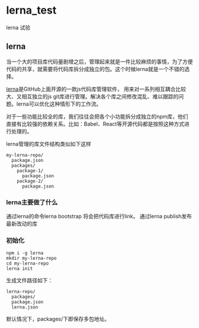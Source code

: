 # lerna_test

lerna 试验

## lerna

当一个大的项目库代码量剧增之后，管理起来就是一件比较麻烦的事情，为了方便代码的共享，就需要将代码库拆分成独立的包。这个时候lerna就是一个不错的选择。

[lerna](https://github.com/lerna/lerna)是GitHub上面开源的一款js代码库管理软件， 用来对一系列相互耦合比较大、又相互独立的js git库进行管理。解决各个库之间修改混乱、难以跟踪的问题。lerna可以优化这种情形下的工作流。

对于一些功能比较全的库，我们往往会把各个小功能拆分成独立的npm库，他们直接有比较强的依赖关系。比如：Babel、React等开源代码都是按照这种方式进行处理的。

lerna管理的库文件结构类似如下这样

``` doc
my-lerna-repo/
  package.json
  packages/
    package-1/
      package.json
    package-2/
      package.json
```

### lerna主要做了什么

通过lerna的命令lerna bootstrap 将会把代码库进行link。
通过lerna publish发布最新改动的库

### 初始化

``` shell
npm i -g lerna
mkdir my-lerna-repo
cd my-lerna-repo
lerna init
```

生成文件路径如下：

``` doc
lerna-repo/
  packages/
  package.json
  lerna.json
```

默认情况下，packages/下即保存多包地址。